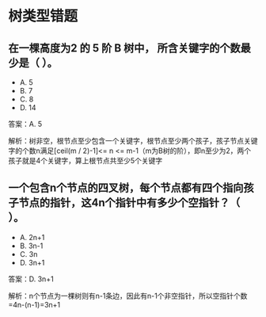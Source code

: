 # 树类型错题

## 在一棵高度为2 的 5 阶 B 树中， 所含关键字的个数最少是（ ）。
- A. 5
- B. 7
- C. 8
- D. 14

答案：A. 5

解析：树非空，根节点至少包含一个关键字，根节点至少两个孩子，孩子节点关键字的个数n满足[ceil(m / 2)-1]<= n <= m-1（m为B树的阶），即n至少为2，两个孩子就是4个关键字，算上根节点共至少5个关键字

## 一个包含n个节点的四叉树，每个节点都有四个指向孩子节点的指针，这4n个指针中有多少个空指针？（ ）。
- A. 2n+1
- B. 3n-1
- C. 3n
- D. 3n+1

答案：D. 3n+1

解析：n个节点为一棵树则有n-1条边，因此有n-1个非空指针，所以空指针个数=4n-(n-1)=3n+1
